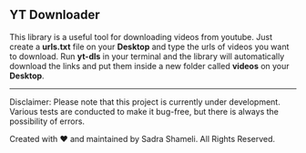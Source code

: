 ## YT Downloader

This library is a useful tool for downloading videos from youtube. Just create a **urls.txt** file on your **Desktop** and type the urls of videos you want to download. Run **yt-dls** in your terminal and the library will automatically download the links and put them inside a new folder called **videos** on your **Desktop**.

---

Disclaimer: Please note that this project is currently under development. Various tests are conducted to make it bug-free, but there is always the possibility of errors.

Created with ♥ and maintained by Sadra Shameli. All Rights Reserved.
